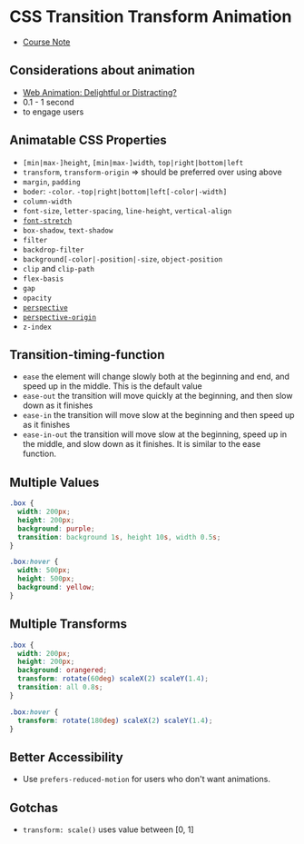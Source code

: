 # CSS Transition Transform Animation

- [Course Note](https://github.com/HackerYou/bootcamp-notes/blob/master/css/transforms-transitions-and-animations.md)

## Considerations about animation

- [Web Animation: Delightful or Distracting?](https://constructive.co/insight/web-animation-delightful-or-distracting/)
- 0.1 - 1 second
- to engage users

## Animatable CSS Properties

- `[min|max-]height`, `[min|max-]width`, `top|right|bottom|left`
- `transform`, `transform-origin` => should be preferred over using above
- `margin`, `padding`
- `boder`: `-color`. `-top|right|bottom|left[-color|-width]`
- `column-width`
- `font-size`, `letter-spacing`, `line-height`, `vertical-align`
- [`font-stretch`](https://developer.mozilla.org/en-US/docs/Web/CSS/font-stretch)
- `box-shadow`, `text-shadow`
- `filter`
- `backdrop-filter`
- `background[-color|-position|-size`, `object-position`
- `clip` and `clip-path`
- `flex-basis`
- `gap`
- `opacity`
- [`perspective`](https://developer.mozilla.org/en-US/docs/Web/CSS/perspective)
- [`perspective-origin`](https://developer.mozilla.org/en-US/docs/Web/CSS/perspective-origin)
- `z-index`

## Transition-timing-function

- `ease` the element will change slowly both at the beginning and end, and speed up in the middle. This is the default value
- `ease-out` the transition will move quickly at the beginning, and then slow down as it finishes
- `ease-in` the transition will move slow at the beginning and then speed up as it finishes
- `ease-in-out` the transition will move slow at the beginning, speed up in the middle, and slow down as it finishes. It is similar to the ease function.

## Multiple Values

```css
.box {
  width: 200px;
  height: 200px;
  background: purple;
  transition: background 1s, height 10s, width 0.5s;
}

.box:hover {
  width: 500px;
  height: 500px;
  background: yellow;
}
```

## Multiple Transforms

```css
.box {
  width: 200px;
  height: 200px;
  background: orangered;
  transform: rotate(60deg) scaleX(2) scaleY(1.4);
  transition: all 0.8s;
}

.box:hover {
  transform: rotate(180deg) scaleX(2) scaleY(1.4);
}
```

## Better Accessibility

- Use `prefers-reduced-motion` for users who don't want animations.

## Gotchas

- `transform: scale()` uses value between [0, 1]
